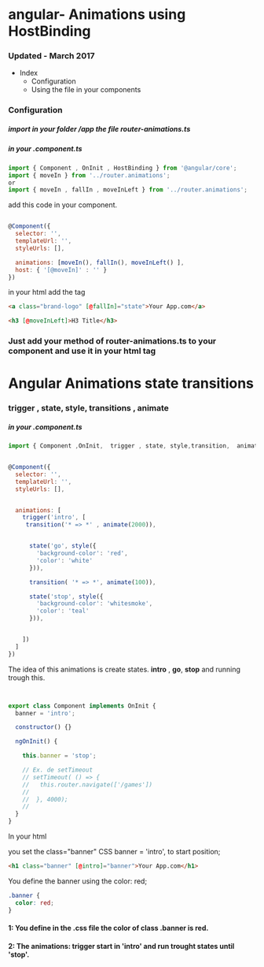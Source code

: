 # angular- Animations using HostBinding


### Updated -  March 2017


- Index
  + Configuration
  + Using the file in your components


### Configuration

##### import in your folder /app the file  **router-animations.ts**



##### in your .component.ts

```js
import { Component , OnInit , HostBinding } from '@angular/core';
import { moveIn } from '../router.animations';
or
import { moveIn , fallIn , moveInLeft } from '../router.animations';
```


add this code in your component.

```js

@Component({
  selector: '',
  templateUrl: '',
  styleUrls: [],

  animations: [moveIn(), fallIn(), moveInLeft() ],
  host: { '[@moveIn]' : '' }
})
```


in your html add the tag

```html
<a class="brand-logo" [@fallIn]="state">Your App.com</a>

<h3 [@moveInLeft]>H3 Title</h3>
```


### Just add your **method** of router-animations.ts to your component and use it in your html tag



# Angular Animations state transitions
### trigger , state, style, transitions , animate




##### in your .component.ts
```js
import { Component ,OnInit,  trigger , state, style,transition,  animate } from '@angular/core';


@Component({
  selector: '',
  templateUrl: '',
  styleUrls: [],


  animations: [
    trigger('intro', [
     transition('* => *' , animate(2000)),


      state('go', style({
        'background-color': 'red',
        'color': 'white'
      })),

      transition( '* => *', animate(100)),

      state('stop', style({
        'background-color': 'whitesmoke',
        'color': 'teal'
      })),


    ])
  ]
})

```


The idea of this animations is create  states. **intro** , **go**, **stop** and running trough this.


```js


export class Component implements OnInit {
  banner = 'intro';

  constructor() {}

  ngOnInit() {

    this.banner = 'stop';

    // Ex. de setTimeout
    // setTimeout( () => {
    //   this.router.navigate(['/games'])
    //
    //  }, 4000);
    //
  }
}
```

In your html

you set the class="banner" CSS
banner = 'intro', to start position;


```html
<h1 class="banner" [@intro]="banner">Your App.com</h1>

```
You define the banner using the color: red;

```css
.banner {
  color: red;
}

```
#### 1: You define in the .css file the color of class .banner is red.
#### 2: The animations: trigger start in 'intro' and run trought states until 'stop'.
